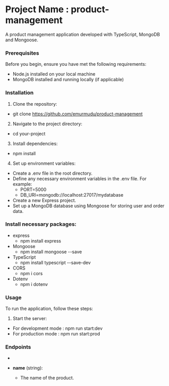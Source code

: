 # Project Name : product-management
A product management application developed with TypeScript, MongoDB and Mongoose. 
### Prerequisites
Before you begin, ensure you have met the following requirements:

- Node.js installed on your local machine
- MongoDB installed and running locally (if applicable)

### Installation

1. Clone the repository:
- git clone https://github.com/emurmudu/product-management
2. Navigate to the project directory:
- cd your-project
3. Install dependencies:
- npm install
4. Set up environment variables:
- Create a .env file in the root directory.
- Define any necessary environment variables in the .env file. For example:
    - PORT=5000
    - DB_URI=mongodb://localhost:27017/mydatabase
- Create a new Express project.
- Set up a MongoDB database using Mongoose for storing user and order data.

### Install necessary packages:

- express
    - npm install express
- Mongoose
    - npm install mongoose --save
- TypeScript
    - npm install typescript --save-dev
- CORS
    - npm i cors
- Dotenv
    - npm i dotenv

### Usage
To run the application, follow these steps:
1. Start the server:
- For development mode : npm run start:dev
- For production mode : npm run start:prod


### Endpoints
-

- **name** (string):
    - The name of the product.
